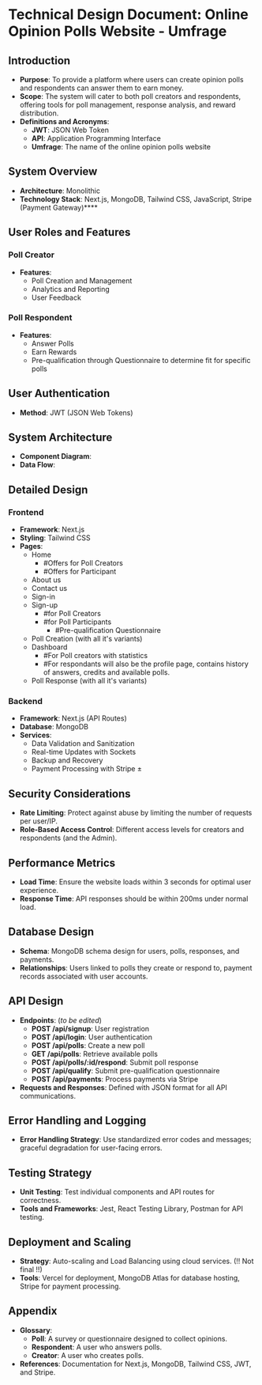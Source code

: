 # Technical Design Document: Online Opinion Polls Website - Umfrage
## Introduction
- **Purpose**: To provide a platform where users can create opinion polls and respondents can answer them to earn money.
- **Scope**: The system will cater to both poll creators and respondents, offering tools for poll management, response analysis, and reward distribution.
- **Definitions and Acronyms**:
  - **JWT**: JSON Web Token
  - **API**: Application Programming Interface
  - **Umfrage**: The name of the online opinion polls website

## System Overview
- **Architecture**: Monolithic
- **Technology Stack**: Next.js, MongoDB, Tailwind CSS, JavaScript, Stripe (Payment Gateway)****

## User Roles and Features
### Poll Creator
- **Features**:
    - Poll Creation and Management
    - Analytics and Reporting
    - User Feedback

### Poll Respondent
- **Features**:
    - Answer Polls
    - Earn Rewards
    - Pre-qualification through Questionnaire to determine fit for specific polls

## User Authentication
- **Method**: JWT (JSON Web Tokens)

## System Architecture
- **Component Diagram**: 
- **Data Flow**:

## Detailed Design
### Frontend
- **Framework**: Next.js
- **Styling**: Tailwind CSS
- **Pages**:
    - Home
      - \#Offers for Poll Creators
      - \#Offers for Participant
    - About us
    - Contact us
    - Sign-in
    - Sign-up
      - \#for Poll Creators
      - \#for Poll Participants
        - \#Pre-qualification Questionnaire
    - Poll Creation (with all it's variants)
    - Dashboard
      - \#For Poll creators with statistics
      - \#For respondants will also be the profile page, contains history of answers, credits and available polls.
    - Poll Response (with all it's variants)

### Backend
- **Framework**: Next.js (API Routes)
- **Database**: MongoDB
- **Services**:
    - Data Validation and Sanitization
    - Real-time Updates with Sockets
    - Backup and Recovery
    - Payment Processing with Stripe ±

## Security Considerations
- **Rate Limiting**: Protect against abuse by limiting the number of requests per user/IP.
- **Role-Based Access Control**: Different access levels for creators and respondents (and the Admin).

## Performance Metrics
- **Load Time**: Ensure the website loads within 3 seconds for optimal user experience.
- **Response Time**: API responses should be within 200ms under normal load.

## Database Design
- **Schema**: MongoDB schema design for users, polls, responses, and payments.
- **Relationships**: Users linked to polls they create or respond to, payment records associated with user accounts.
 
## API Design
- **Endpoints**: (_to be edited_)
    - **POST /api/signup**: User registration
    - **POST /api/login**: User authentication
    - **POST /api/polls**: Create a new poll
    - **GET /api/polls**: Retrieve available polls
    - **POST /api/polls/:id/respond**: Submit poll response
    - **POST /api/qualify**: Submit pre-qualification questionnaire
    - **POST /api/payments**: Process payments via Stripe
- **Requests and Responses**: Defined with JSON format for all API communications.

## Error Handling and Logging
- **Error Handling Strategy**: Use standardized error codes and messages; graceful degradation for user-facing errors.

## Testing Strategy
- **Unit Testing**: Test individual components and API routes for correctness.
- **Tools and Frameworks**: Jest, React Testing Library, Postman for API testing.

## Deployment and Scaling
- **Strategy**: Auto-scaling and Load Balancing using cloud services. (!! Not final !!)
- **Tools**: Vercel for deployment, MongoDB Atlas for database hosting, Stripe for payment processing.

## Appendix
- **Glossary**: 
  - **Poll**: A survey or questionnaire designed to collect opinions.
  - **Respondent**: A user who answers polls.
  - **Creator**: A user who creates polls.
- **References**: Documentation for Next.js, MongoDB, Tailwind CSS, JWT, and Stripe.

